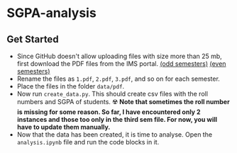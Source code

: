 # SGPA-analysis

## Get Started

- Since GitHub doesn't allow uploading files with size more than 25 mb, first download the PDF files from the IMS portal. [(odd semesters)](https://drive.google.com/drive/folders/1q6nU_XhFzK8HdcghuysK8_s0zN3lk4PY?usp=sharing) [(even semesters)](https://drive.google.com/drive/folders/1N124oe3kIu0wC4QF9FkECCfvz3QVGgA6)
- Rename the files as `1.pdf`, `2.pdf`, `3.pdf`, and so on for each semester.
- Place the files in the folder `data/pdf`.
- Now run `create_data.py`. This should create csv files with the roll numbers and SGPA of students. ☢️ **Note that sometimes the roll number is missing for some reason. So far, I have encountered only 2 instances and those too only in the third sem file. For now, you will have to update them manually.**
- Now that the data has been created, it is time to analyse. Open the `analysis.ipynb` file and run the code blocks in it.
